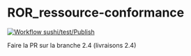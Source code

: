 # ROR_ressource-conformance
[![Workflow sushi/test/Publish](https://github.com/ansforge/ROR_ressource-conformance/actions/workflows/fhir-worklows.yml/badge.svg?branch=FSHTransformation2.4)](https://github.com/ansforge/ROR_ressource-conformance/actions/workflows/fhir-worklows.yml)

Faire la PR sur la branche 2.4 (livraisons 2.4)

